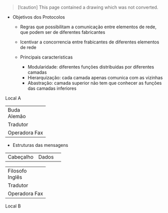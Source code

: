 > [!caution] This page contained a drawing which was not converted.  

- Objetivos dos Protocolos
    
    - Regras que possibilitam a comunicação entre elementos de rede, que podem ser de diferentes fabricantes
    - Icentivar a concorrencia entre frabicantes de diferentes elementos de rede
    - Principais caracteristicas
        
        - Modularidade: diferentes funções distribuidas por diferentes camadas
        - Hierarquização: cada camada apenas comunica com as vizinhas
        - Abastração: camada superior não tem que conhecer as funções das camadas inferiores
          
             
Local A

|                  |
| ---------------- |
| Buda  <br>Alemão |
| Tradutor         |
| Operadora Fax    |
       
- Estruturas das mensagens

|   |   |   |
|---|---|---|
|Cabeçalho|Dados||

|   |
|---|
|Filosofo  <br>Inglês|
|Tradutor|
|Operadora Fax|
   

Local B